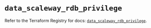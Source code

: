 # `data_scaleway_rdb_privilege`

Refer to the Terraform Registry for docs: [`data_scaleway_rdb_privilege`](https://registry.terraform.io/providers/scaleway/scaleway/2.59.0/docs/data-sources/rdb_privilege).
